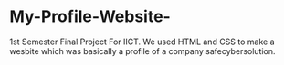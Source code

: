 # My-Profile-Website-
1st Semester Final Project For IICT. We used HTML and CSS to make a wesbite which was basically a profile of a company safecybersolution. 

